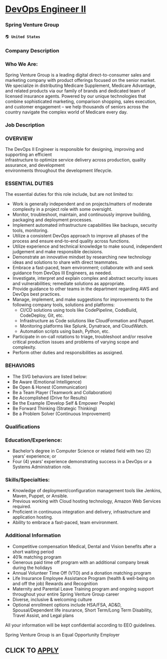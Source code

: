 # [DevOps Engineer II](https://www.remotewlb.com/apply/devops-engineer-ii-53604)  
### Spring Venture Group  
#### `🌎 United States`  

### Company Description

### Who We Are:

Spring Venture Group is a leading digital direct-to-consumer sales and marketing company with product offerings focused on the senior market. We specialize in distributing Medicare Supplement, Medicare Advantage, and related products via our family of brands and dedicated team of licensed insurance agents. Powered by our unique technologies that combine sophisticated marketing, comparison shopping, sales execution, and customer engagement – we help thousands of seniors across the country navigate the complex world of Medicare every day.

### Job Description

### OVERVIEW

The DevOps II Engineer is responsible for designing, improving and supporting an efficient  
infrastructure to optimize service delivery across production, quality assurance, and development  
environments throughout the development lifecycle.

### ESSENTIAL DUTIES

The essential duties for this role include, but are not limited to:

  * Work is generally independent and on projects/matters of moderate complexity in a project role with some oversight.
  * Monitor, troubleshoot, maintain, and continuously improve building, packaging and deployment processes. 
  * Implement automated infrastructure capabilities like backups, security tools, monitoring. 
  * Utilize a consistent DevOps approach to improve all phases of the process and ensure end-to-end quality across functions. 
  * Utilize experience and technical knowledge to make sound, independent judgement and make responsible decisions. 
  * Demonstrate an innovative mindset by researching new technology ideas and solutions to share with direct teammates.
  * Embrace a fast-paced, team environment; collaborate with and seek guidance from DevOps III Engineers, as needed.
  * Investigate, interpret and explain complex and abstract security issues and vulnerabilities; remediate solutions as appropriate. 
  * Provide guidance to other teams in the department regarding AWS and DevOps best practices.
  * Manage, implement, and make suggestions for improvements to the following company tools, solutions and platforms: 
    * CI/CD solutions using tools like CodePipeline, CodeBuild, CodeDeploy, Git, etc.
    * Infrastructure as Code solutions like CloudFormation and Puppet.
    * Monitoring platforms like Splunk, Dynatrace, and CloudWatch.
    * Automation scripts using bash, Python, etc.
  * Participate in on-call rotations to triage, troubleshoot and/or resolve critical production issues and problems of varying scope and complexity.
  * Perform other duties and responsibilities as assigned. 

### BEHAVIORS

  * The SVG behaviors are listed below: 
  * Be Aware (Emotional Intelligence)
  * Be Open & Honest (Communication)
  * Be a Team Player (Teamwork and Collaboration) 
  * Be Accomplished (Drive for Results)
  * Be the Example (Develop Self & Empower People)
  * Be Forward Thinking (Strategic Thinking)
  * Be a Problem Solver (Continuous Improvement)  

### Qualifications

### Education/Experience:

  * Bachelor’s degree in Computer Science or related field with two (2) years’ experience; or
  * Four (4) years’ experience demonstrating success in a DevOps or a Systems Administration role.

### Skills/Specialties:

  * Knowledge of deployment/configuration management tools like Jenkins, Maven, Puppet, or Ansible.
  * Previous working with Cloud hosting technology, Amazon Web Services required.
  * Proficient in continuous integration and delivery, infrastructure and application hosting.
  * Ability to embrace a fast-paced, team environment.

### Additional Information

  * Competitive compensation Medical, Dental and Vision benefits after a short waiting period
  * 401k matching program
  * Generous paid time off program with an additional company break during the holidays
  * Annual Volunteer Time Off (VTO) and a donation matching program
  * Life Insurance Employee Assistance Program (health & well-being on and off the job) Rewards and Recognition
  * Maternity and Parental Leave Training program and ongoing support throughout your entire Spring Venture Group career
  * Diverse, inclusive & welcoming culture
  * Optional enrollment options include HSA/FSA, AD&D, Spousal/Dependent life insurance, Short Term/Long Term Disability, Travel Assist, and Legal plans

All your information will be kept confidential according to EEO guidelines.

Spring Venture Group is an Equal Opportunity Employer

  
## CLICK TO [APPLY](https://www.remotewlb.com/apply/devops-engineer-ii-53604)

